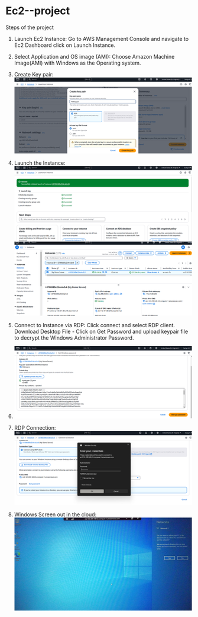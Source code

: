 # Ec2--project
Steps of the project
1. Launch Ec2 Instance:
   Go to AWS Management Console and navigate to Ec2 Dashboard
   click on Launch Instance.
   
2. Select Application and OS image (AMI):
   Choose Amazon Machine Image(AMI) with Windows as the Operating system.

3. Create Key pair:
   ![Create new Key Pair and Download the file and store it securly, as it is required to decrypt the password](./create_Keypair.png)

4. Launch the Instance:
   ![Click Launch](./Instance_Launch.png)
   ![Wait for instance to initialize until the Status Check show 2/2 check passed to connect](./statuscheck.png)

6. Connect to Instance via RDP:
   Click connect and select RDP client.
   Download Desktop File - Click on Get Password and upload keypair file to decrypt the Windows Administrator Password.

7. ![Decrypt Password](./decrypt_pass.png)

8. RDP Connection:
   ![Enter the Decrypted Password and Click connect](./instance_connect.png)

9. Windows Screen out in the cloud:
   ![Windows environment accessible to host or deploy](./windows.jpeg)
